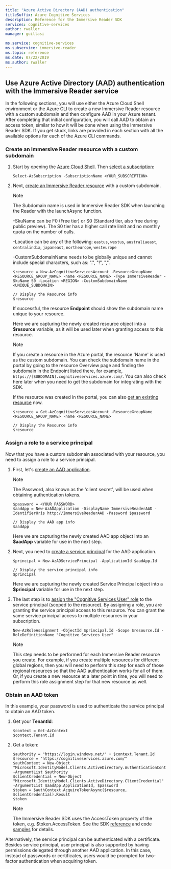 ```yaml
---
title: "Azure Active Directory (AAD) authentication"
titleSuffix: Azure Cognitive Services
description: Reference for the Immersive Reader SDK
services: cognitive-services
author: rwaller
manager: guillasi

ms.service: cognitive-services
ms.subservice: immersive-reader
ms.topic: reference
ms.date: 07/22/2019
ms.author: rwaller
---
```


## Use Azure Active Directory (AAD) authentication with the Immersive Reader service

In the following sections, you will use either the Azure Cloud Shell environment or the Azure CLI to create a new Immersive Reader resource with a custom subdomain and then configure AAD in your Azure tenant. After completing that initial configuration, you will call AAD to obtain an access token, similar to how it will be done when using the Immersive Reader SDK. If you get stuck, links are provided in each section with all the available options for each of the Azure CLI commands.

### Create an Immersive Reader resource with a custom subdomain

1. Start by opening the [Azure Cloud Shell](https://docs.microsoft.com/en-us/azure/cloud-shell/overview). Then [select a subscription](https://docs.microsoft.com/powershell/module/servicemanagement/azure/select-azuresubscription?view=azuresmps-4.0.0#description):

   ```azurecli-interactive
   Select-AzSubscription -SubscriptionName <YOUR_SUBSCRIPTION>
   ```

2. Next, [create an Immersive Reader resource](https://docs.microsoft.com/powershell/module/az.cognitiveservices/new-azcognitiveservicesaccount?view=azps-1.8.0) with a custom subdomain. 

   >[!NOTE]
   > The Subdomain name is used in Immersive Reader SDK when launching the Reader with the launchAsync function.

   -SkuName can be F0 (Free tier) or S0 (Standard tier, also free during public preview). The S0 tier has a higher call rate limit and no monthly quota on the number of calls.

   -Location can be any of the following: `eastus`, `westus`, `australiaeast`, `centralindia`, `japaneast`, `northeurope`, `westeurope`
   
   -CustomSubdomainName needs to be globally unique and cannot include special characters, such as: ".", "!", ",".


   ```azurecli-interactive
   $resource = New-AzCognitiveServicesAccount -ResourceGroupName <RESOURCE_GROUP_NAME> -name <RESOURCE_NAME> -Type ImmersiveReader -SkuName S0 -Location <REGION> -CustomSubdomainName <UNIQUE_SUBDOMAIN>

   // Display the Resource info
   $resource
   ```

   If successful, the resource **Endpoint** should show the subdomain name unique to your resource.

   Here we are capturing the newly created resource object into a **$resource** variable, as it will be used later when granting access to this resource.


   >[!NOTE]
   > If you create a resource in the Azure portal, the resource 'Name' is used as the custom subdomain. You can check the subdomain name in the portal by going to the resource Overview page and finding the subdomain in the Endpoint listed there, for example, `https://[SUBDOMAIN].cognitiveservices.azure.com/`. You can also check here later when you need to get the subdomain for integrating with the SDK.

   If the resource was created in the portal, you can also [get an existing resource](https://docs.microsoft.com/en-us/powershell/module/az.cognitiveservices/get-azcognitiveservicesaccount?view=azps-1.8.0) now.

   ```azurecli-interactive
   $resource = Get-AzCognitiveServicesAccount -ResourceGroupName <RESOURCE_GROUP_NAME> -name <RESOURCE_NAME>

   // Display the Resource info
   $resource
   ```   

### Assign a role to a service principal

Now that you have a custom subdomain associated with your resource, you need to assign a role to a service principal.

1. First, let's [create an AAD application](https://docs.microsoft.com/powershell/module/Az.Resources/New-AzADApplication?view=azps-1.8.0).

   >[!NOTE]
   > The Password, also known as the 'client secret', will be used when obtaining authentication tokens.

   ```azurecli-interactive
   $password = <YOUR_PASSWORD>
   $aadApp = New-AzADApplication -DisplayName ImmersiveReaderAAD -IdentifierUris http://ImmersiveReaderAAD -Password $password

   // Display the AAD app info
   $aadApp
   ```

   Here we are capturing the newly created AAD app object into an **$aadApp** variable for use in the next step.   

2. Next, you need to [create a service principal](https://docs.microsoft.com/powershell/module/az.resources/new-azadserviceprincipal?view=azps-1.8.0) for the AAD application.

   ```azurecli-interactive
   $principal = New-AzADServicePrincipal -ApplicationId $aadApp.Id

   // Display the service principal info
   $principal
   ```

   Here we are capturing the newly created Service Principal object into a **$principal** variable for use in the next step.


3. The last step is to [assign the "Cognitive Services User" role](https://docs.microsoft.com/powershell/module/az.Resources/New-azRoleAssignment?view=azps-1.8.0) to the service principal (scoped to the resource). By assigning a role, you are granting the service principal access to this resource. You can grant the same service principal access to multiple resources in your subscription.

   ```azurecli-interactive
   New-AzRoleAssignment -ObjectId $principal.Id -Scope $resource.Id -RoleDefinitionName "Cognitive Services User"
   ```

   >[!NOTE]
   > This step needs to be performed for each Immersive Reader resource you create. For example, if you create multiple resources for different global regions, then you will need to perform this step for each of those regional resources so that the AAD authentication works for all of them. Or, if you create a new resource at a later point in time, you will need to perform this role assignment step for that new resource as well.


### Obtain an AAD token

In this example, your password is used to authenticate the service principal to obtain an AAD token.

1. Get your **TenantId**:
   ```azurecli-interactive
   $context = Get-AzContext
   $context.Tenant.Id
   ```

2. Get a token:
   ```azurecli-interactive
   $authority = "https://login.windows.net/" + $context.Tenant.Id
   $resource = "https://cognitiveservices.azure.com/"
   $authContext = New-Object "Microsoft.IdentityModel.Clients.ActiveDirectory.AuthenticationContext" -ArgumentList $authority
   $clientCredential = New-Object "Microsoft.IdentityModel.Clients.ActiveDirectory.ClientCredential" -ArgumentList $aadApp.ApplicationId, $password
   $token = $authContext.AcquireTokenAsync($resource, $clientCredential).Result
   $token
   ```

   >[!NOTE]
   > The Immersive Reader SDK uses the AccessToken property of the token, e.g. $token.AccessToken. See the SDK [reference](reference.md) and code [samples](https://github.com/microsoft/immersive-reader-sdk/tree/master/samples) for details.

Alternatively, the service principal can be authenticated with a certificate. Besides service principal, user principal is also supported by having permissions delegated through another AAD application. In this case, instead of passwords or certificates, users would be prompted for two-factor authentication when acquiring token.
